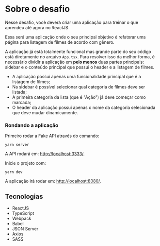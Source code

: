 # Sobre o desafio

Nesse desafio, você deverá criar uma aplicação para treinar o que aprendeu até agora no ReactJS

Essa será uma aplicação onde o seu principal objetivo é refatorar uma página para listagem de filmes de acordo com gênero. 

A aplicação já está totalmente funcional mas grande parte do seu código está diretamente no arquivo `App.tsx`. Para resolver isso da melhor forma, é necessário dividir a aplicação em **pelo menos** duas partes principais: sidebar e o conteúdo principal que possui o header e a listagem de filmes.

- A aplicação possui apenas uma funcionalidade principal que é a listagem de filmes;
- Na sidebar é possível selecionar qual categoria de filmes deve ser listada;
- A primeira categoria da lista (que é "Ação") já deve começar como marcada;
- O header da aplicação possui apenas o nome da categoria selecionada que deve mudar dinamicamente.

### Rondando a aplicação
Primeiro rodar a Fake API através do comando:
```
yarn server
```
A API rodará em: [http://localhost:3333/](http://localhost:3333/).

Inicie o projeto com:
```
yarn dev
```
A aplicação irá rodar em: [http://localhost:8080/](http://localhost:8080/).

## Tecnologias
- ReactJS
- TypeScript
- Webpack
- Babel
- JSON Server
- Axios
- SASS